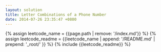 ```yaml
---
layout: solution
title: Letter Combinations of a Phone Number
date: 2014-07-26 23:35:47 +0800
---
```

{% assign leetcode_name = {{page.path | remove: '/index.md'}}  %}
{% assign leetcode_readme = {{leetcode_name | append: '/README.md' | prepend: '_root/' }}  %}
{% include {{leetcode_readme}} %}
